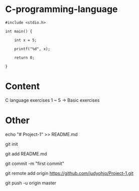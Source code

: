 # C-programming-language

    #include <stdio.h>

    int main() {

        int x = 5;
    
        printf("%d", x);
    
        return 0;
    
    }
 
 # Content
 C language exercises 1 ~ 5 -> Basic exercises
 
 
# Other  
echo "# Project-1" >> README.md

git init

git add README.md

git commit -m "first commit"

git remote add origin https://github.com/judyohjo/Project-1.git

git push -u origin master


